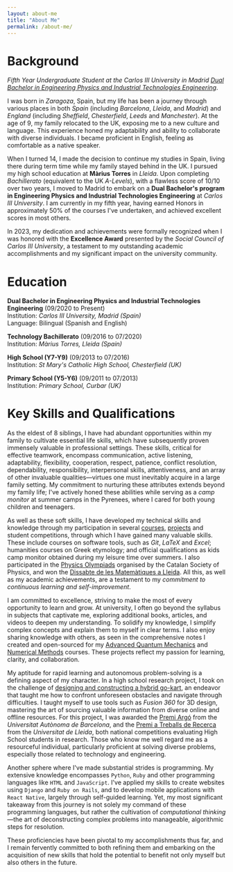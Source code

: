 ```yaml
---
layout: about-me
title: "About Me"
permalink: /about-me/ 
---
```




# Background
*Fifth Year Undergraduate Student at the Carlos III University in Madrid [Dual Bachelor in Engineering Physics and Industrial Technologies Engineering](https://www.uc3m.es/bachelor-degree/physics-industrial)*.

I was born in *Zaragoza*, Spain, but my life has been a journey through various places in both *Spain* (including *Barcelona*, *Lleida*, and *Madrid*) and *England* (including *Sheffield*, *Chesterfield*, *Leeds* and *Manchester*). At the age of 9, my family relocated to the UK, exposing me to a new culture and language. This experience honed my adaptability and ability to collaborate with diverse individuals. I became proficient in English, feeling as comfortable as a native speaker.

When I turned 14, I made the decision to continue my studies in Spain, living there during term time while my family stayed behind in the UK. I pursued my high school education at **Màrius Torres** in *Lleida*. Upon completing *Bachillerato* (equivalent to the UK *A-Levels*), with a flawless score of 10/10 over two years, I moved to Madrid to embark on a **Dual Bachelor's program in Engineering Physics and Industrial Technologies Engineering** at *Carlos III University*. I am currently in my fifth year, having earned Honors in approximately 50% of the courses I've undertaken, and achieved excellent scores in most others.

In 2023, my dedication and achievements were formally recognized when I was honored with the **Excellence Award** presented by the *Social Council of Carlos III University*, a testament to my outstanding academic accomplishments and my significant impact on the university community.

#  Education

**Dual Bachelor in Engineering Physics and Industrial Technologies Engineering** (09/2020 to Present)\
Institution: *Carlos III University, Madrid (Spain)*\
Language: Bilingual (Spanish and English)


**Technology Bachillerato** (09/2016 to 07/2020)\
Institution: *Màrius Torres, Lleida (Spain)*


**High School (Y7-Y9)** (09/2013 to 07/2016)\
Institution: *St Mary's Catholic High School, Chesterfield (UK)*


**Primary School (Y5-Y6)** (09/2011 to 07/2013)\
Institution: *Primary School, Curbar (UK)*
 
 
# Key Skills and Qualifications

As the eldest of 8 siblings, I have had abundant opportunities within my family to cultivate essential life skills, which have subsequently proven immensely valuable in professional settings. These skills, critical for effective teamwork, encompass communication, active listening, adaptability, flexibility, cooperation, respect, patience, conflict resolution, dependability, responsibility, interpersonal skills, attentiveness, and an array of other invaluable qualities—virtues one must inevitably acquire in a large family setting. My commitment to nurturing these attributes extends beyond my family life; I've actively honed these abilities while serving as a _camp monitor_ at summer camps in the Pyrenees, where I cared for both young children and teenagers.
 
As well as these soft skills, I have developed my technical skills and knowledge through my participation in several [courses](https://bfrangi.github.io/achievements/), [projects](https://bfrangi.github.io/projects/) and student competitions, through which I have gained many valuable skills. These include courses on software tools, such as *Git*, *LaTeX* and *Excel*; humanities courses on Greek etymology; and official qualifications as kids camp monitor obtained during my leisure time over summers. I also participated in the [Physics Olympiads](https://blogs.iec.cat/scfis/category/oimpiada/) organised by the Catalan Society of Physics, and won the [Dissabte de les Matemàtiques a Lleida](http://www.eps.udl.cat/ca/agenda/Dissabte-de-les-Matematiques-a-Lleida). All this, as well as my academic achievements, are a testament to my _commitment to continuous learning and self-improvement_.

I am committed to excellence, striving to make the most of every opportunity to learn and grow. At university, I often go beyond the syllabus in subjects that captivate me, exploring additional books, articles, and videos to deepen my understanding. To solidify my knowledge, I simplify complex concepts and explain them to myself in clear terms. I also enjoy sharing knowledge with others, as seen in the comprehensive notes I created and open-sourced for my [Advanced Quantum Mechanics](https://github.com/bfrangi/advanced-quantum-mechanics-notes) and [Numerical Methods](https://github.com/bfrangi/numerical-methods-notes) courses. These projects reflect my passion for learning, clarity, and collaboration.

<!-- I strive to maintain a balance between my academic and personal life, engaging in a variety of activities that contribute to my personal growth. I am an avid reader, with a particular interest in science fiction and fantasy literature. I am also a passionate musician, having played the guitar for over a decade. I enjoy playing sports, particularly basketball and swimming, and I am an enthusiastic supporter of the *FC Barcelona* football team. I am also a keen traveler, having visited numerous countries in Europe and Asia, and I am always eager to explore new cultures and traditions. -->

 

My aptitude for rapid learning and autonomous problem-solving is a defining aspect of my character. In a high school research project, I took on the challenge of [designing and constructing a hybrid go-kart](https://repositori.udl.cat/server/api/core/bitstreams/5e4e9547-6fcf-4c1a-9bec-ec2b85f8610a/content), an endeavor that taught me how to confront unforeseen obstacles and navigate through difficulties. I taught myself to use tools such as *Fusion 360* for 3D design, mastering the art of sourcing valuable information from diverse online and offline resources. For this project, I was awarded the [Premi Argó](https://www.uab.cat/ca/ice/premi-argo) from the *Universitat Autònoma de Barcelona*, and the [Premi a Treballs de Recerca](https://www.udl.cat/ca/serveis/seu/treballsrecerca/) from the *Universitat de Lleida*, both national competitions evaluating High School students in research. Those who know me well regard me as a resourceful individual, particularly proficient at solving diverse problems, especially those related to technology and engineering.

Another sphere where I've made substantial strides is programming. My extensive knowledge encompasses `Python`, `Ruby` and other programming languages like `HTML` and `JavaScript`. I've applied my skills to create websites using `Django` and `Ruby on Rails`, and to develop mobile applications with `React Native`, largely through self-guided learning. Yet, my most significant takeaway from this journey is not solely my command of these programming languages, but rather the cultivation of *computational thinking*—the art of deconstructing complex problems into manageable, algorithmic steps for resolution.

These proficiencies have been pivotal to my accomplishments thus far, and I remain fervently committed to both refining them and embarking on the acquisition of new skills that hold the potential to benefit not only myself but also others in the future.
